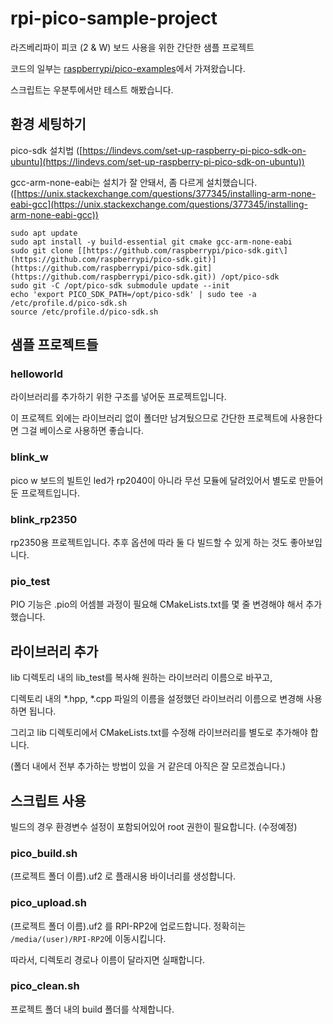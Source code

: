 # rpi-pico-sample-project

라즈베리파이 피코 (2 & W) 보드 사용을 위한 간단한 샘플 프로젝트

코드의 일부는 [raspberrypi/pico-examples](https://github.com/raspberrypi/pico-examples)에서 가져왔습니다.

스크립트는 우분투에서만 테스트 해봤습니다.

## 환경 세팅하기

pico-sdk 설치법 ([https://lindevs.com/set-up-raspberry-pi-pico-sdk-on-ubuntu](https://lindevs.com/set-up-raspberry-pi-pico-sdk-on-ubuntu))

gcc-arm-none-eabi는 설치가 잘 안돼서, 좀 다르게 설치했습니다. ([https://unix.stackexchange.com/questions/377345/installing-arm-none-eabi-gcc](https://unix.stackexchange.com/questions/377345/installing-arm-none-eabi-gcc))
<br>
```
sudo apt update
sudo apt install -y build-essential git cmake gcc-arm-none-eabi
sudo git clone [[https://github.com/raspberrypi/pico-sdk.git\](https://github.com/raspberrypi/pico-sdk.git)](https://github.com/raspberrypi/pico-sdk.git](https://github.com/raspberrypi/pico-sdk.git)) /opt/pico-sdk
sudo git -C /opt/pico-sdk submodule update --init
echo 'export PICO_SDK_PATH=/opt/pico-sdk' | sudo tee -a /etc/profile.d/pico-sdk.sh
source /etc/profile.d/pico-sdk.sh
```

## 샘플 프로젝트들

### helloworld

라이브러리를 추가하기 위한 구조를 넣어둔 프로젝트입니다.

이 프로젝트 외에는 라이브러리 없이 폴더만 남겨뒀으므로 간단한 프로젝트에 사용한다면 그걸 베이스로 사용하면 좋습니다.

### blink\_w

pico w 보드의 빌트인 led가 rp2040이 아니라 무선 모듈에 달려있어서 별도로 만들어둔 프로젝트입니다.

### blink\_rp2350

rp2350용 프로젝트입니다. 추후 옵션에 따라 둘 다 빌드할 수 있게 하는 것도 좋아보입니다.

### pio\_test

PIO 기능은 .pio의 어셈블 과정이 필요해 CMakeLists.txt를 몇 줄 변경해야 해서 추가했습니다.

## 라이브러리 추가

lib 디렉토리 내의 lib\_test를 복사해 원하는 라이브러리 이름으로 바꾸고,

디렉토리 내의 \*.hpp, \*.cpp 파일의 이름을 설정했던 라이브러리 이름으로 변경해 사용하면 됩니다.

그리고 lib 디렉토리에서 CMakeLists.txt를 수정해 라이브러리를 별도로 추가해야 합니다.

(폴더 내에서 전부 추가하는 방법이 있을 거 같은데 아직은 잘 모르겠습니다.)

## 스크립트 사용

빌드의 경우 환경변수 설정이 포함되어있어 root 권한이 필요합니다. (수정예정)

### pico\_build.sh

(프로젝트 폴더 이름).uf2 로 플래시용 바이너리를 생성합니다.

### pico\_upload.sh

(프로젝트 폴더 이름).uf2 를 RPI-RP2에 업로드합니다.
정확히는 `/media/(user)/RPI-RP2`에 이동시킵니다.

따라서, 디렉토리 경로나 이름이 달라지면 실패합니다.

### pico\_clean.sh

프로젝트 폴더 내의 build 폴더를 삭제합니다.
